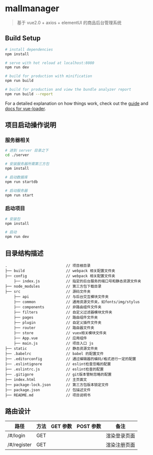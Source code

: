 # mallmanager

> 基于 vue2.0 + axios + elementUI 的商品后台管理系统

## Build Setup

``` bash
# install dependencies
npm install

# serve with hot reload at localhost:8080
npm run dev

# build for production with minification
npm run build

# build for production and view the bundle analyzer report
npm run build --report
```

For a detailed explanation on how things work, check out the [guide](http://vuejs-templates.github.io/webpack/) and [docs for vue-loader](http://vuejs.github.io/vue-loader).

## 项目启动操作说明
### 服务器相关
```bash
# 进到 server 目录之下
cd ./server

# 安装服务器所需第三方包
npm install

# 启动数据库
npm run startdb

# 启动服务器
npm run start
```

### 启动项目
``` bash
# 安装包
npm install

# 启动
npm run dev
```

## 目录结构描述
```
.                           // 项目根目录
├── build                   // webpack 相关配置文件夹
├── config                  // webpack 相关配置文件夹
    ├── index.js            // 指定的后台服务的端口号和静态资源文件夹
├── node_modules            // 第三方包下载目录
├── src                     // 源码文件夹
    ├── api                 // 与后台交互模块文件夹
    ├── common              // 通用资源文件夹，如fonts/img/stylus
    ├── components          // 非路由组件文件夹
    ├── filters             // 自定义过滤器模块文件夹
    ├── pages               // 路由组件文件夹
    ├── plugin              // 自定义插件文件夹
    ├── router              // 路由器文件夹
    ├── store               // vuex相关模块文件夹
    ├── App.vue             // 应用组件
    ├── main.js             // 项目入口 js
├── static                  // 静态资源文件夹
├── .babelrc                // babel 的配置文件
├── .editorconfig           // 通过编辑器的编码/格式进行一定的配置
├── .eslintignore           // eslint检查忽略的配置
├── .eslintrc.js            // eslint检查的配置
├── .gitigore               // git版本管制忽略的配置
├── index.html              // 主页面文
├── package-lock.json       // 第三方包版本锁定文件
├── package.json            // 包描述文件
├── README.md               // 项目说明书
```

## 路由设计
| 路径        | 方法 | GET 参数 | POST 参数 | 备注         |
| ----------- | ---- | -------- | --------- | ------------ |
| /#/login    | GET  |          |           | 渲染登录页面 |
| /#/register | GET  |          |           | 渲染注册页面 |

